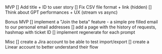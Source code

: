 MVP
[] Add title + ID to user story
[] Fix CSV file format + link (hidden)
[] Think about GPT performances + UX (stream vs async) 

Bonus MVP
[] implement a "Join the beta" feature - a simple pre filled email to our personal email addresses
[] add a page with the history of requests, hashmap with ticket ID
[] implement regenerate for each prompt

Misc 
[] create a Jira account to be able to test import/export
[] create a Linear account to better understand their flow
